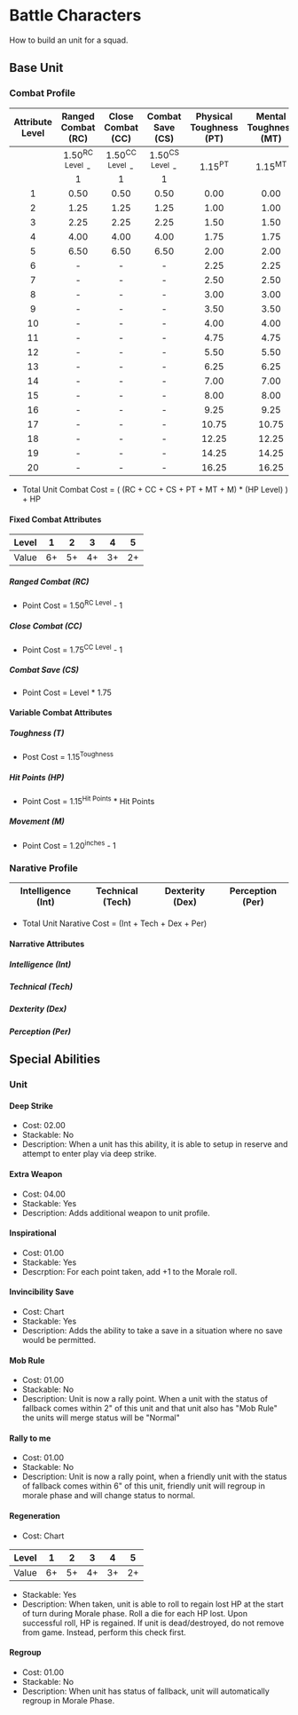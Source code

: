 # Battle Characters
How to build an unit for a squad.

## Base Unit
### Combat Profile
|Attribute Level| Ranged Combat (RC) | Close Combat (CC) | Combat Save (CS) | Physical Toughness (PT) | Mental Toughness (MT) |Hit Points (HP) | Movement (M) |
|:-:            |:-:                 |:-:                |:-:               |:-:                      |:-:|:-:              |:-:           |
|   | 1.50<sup>RC Level</sup> - 1 | 1.50<sup>CC Level</sup> - 1 | 1.50<sup>CS Level</sup> - 1 | 1.15<sup>PT</sup> | 1.15<sup>MT</sup> |1.25<sup>HP</sup> | 0.25 * inches |
|1  | 0.50 | 0.50  | 0.50 | 0.00  |0.00 | 0.00  | 0.25  |
|2  | 1.25 | 1.25  | 1.25 | 1.00  |1.00 | 1.50  | 0.50  |
|3  | 2.25 | 2.25  | 2.25 | 1.50  |1.50 | 2.00  | 0.75  |
|4  | 4.00 | 4.00  | 4.00 | 1.75  |1.75 | 2.50  | 1.00  |
|5  | 6.50 | 6.50  | 6.50 | 2.00  |2.00 | 3.00  | 1.25  |
|6  |-     |-      |-     | 2.25  |2.25 | 3.75  | 1.50  |
|7  |-     |-      |-     | 2.50  |2.50 | 4.75  | 1.75  |
|8  |-     |-      |-     | 3.00  |3.00 | 6.00  | 2.00  |
|9  |-     |-      |-     | 3.50  |3.50 | 7.50  | 2.25  |
|10 |-     |-      |-     | 4.00  |4.00 | 9.50  | 2.50  |
|11 |-     |-      |-     | 4.75  |4.75 | 11.75 | 2.75  |
|12 |-     |-      |-     | 5.50  |5.50 | 14.50 | 3.00  |
|13 |-     |-      |-     | 6.25  |6.25 | 18.00 | 3.25  |
|14 |-     |-      |-     | 7.00  |7.00 | 22.75 | 3.50  |
|15 |-     |-      |-     | 8.00  |8.00 | 28.50 | 3.75  |
|16 |-     |-      |-     | 9.25  |9.25 | 35.50 | 4.00  |
|17 |-     |-      |-     | 10.75 |10.75| 44.50 | 4.25  |
|18 |-     |-      |-     | 12.25 |12.25| 55.50 | 4.50  |
|19 |-     |-      |-     | 14.25 |14.25| 70.00 | 4.75  |
|20 |-     |-      |-     | 16.25 |16.25| 85.00 | 5.00  |

* Total Unit Combat Cost = ( (RC + CC + CS + PT + MT + M) * (HP Level) ) + HP

#### Fixed Combat Attributes
|Level | 1  | 2  | 3  | 4  | 5  |
|:-:   |:-: |:-: |:-: |:-: |:-: |
|Value | 6+ | 5+ | 4+ | 3+ | 2+ |

##### Ranged Combat (RC)
* Point Cost = 1.50<sup>RC Level</sup> - 1

##### Close Combat (CC)
* Point Cost = 1.75<sup>CC Level</sup> - 1

##### Combat Save (CS)
* Point Cost = Level * 1.75

#### Variable Combat Attributes
##### Toughness (T)
* Post Cost = 1.15<sup>Toughness</sup>

##### Hit Points (HP)
* Point Cost = 1.15<sup>Hit Points</sup> * Hit Points

##### Movement (M)
* Point Cost = 1.20<sup>inches</sup> - 1

### Narative Profile
| Intelligence (Int) | Technical (Tech) | Dexterity (Dex) | Perception (Per) |
|:-:                 |:-:               |:-:              |:-:               |
* Total Unit Narative Cost = (Int + Tech + Dex + Per)

#### Narrative Attributes
##### Intelligence (Int)

##### Technical (Tech)

##### Dexterity (Dex)

##### Perception (Per)

## Special Abilities
### Unit
#### Deep Strike
* Cost: 02.00
* Stackable: No
* Description: When a unit has this ability, it is able to setup in reserve and attempt to enter play via deep strike.

#### Extra Weapon
* Cost: 04.00
* Stackable: Yes
* Description: Adds additional weapon to unit profile.

#### Inspirational
* Cost: 01.00
* Stackable: Yes
* Descrption: For each point taken, add +1 to the Morale roll.

#### Invincibility Save
* Cost: Chart
* Stackable: Yes
* Description: Adds the ability to take a save in a situation where no save would be permitted.

#### Mob Rule
* Cost: 01.00
* Stackable: No
* Description: Unit is now a rally point. When a unit with the status of fallback comes within 2" of this unit and that unit also has "Mob Rule" the units will merge status will be "Normal"

#### Rally to me
* Cost: 01.00
* Stackable: No
* Description: Unit is now a rally point, when a friendly unit with the status of fallback comes within 6" of this unit, friendly unit will regroup in morale phase and will change status to normal. 

#### Regeneration
* Cost: Chart

|Level  | 1   | 2   | 3   | 4   | 5   |
|:-:    |:-:  |:-:  |:-:  |:-:  |:-:  |
|Value  | 6+  | 5+  | 4+  | 3+  | 2+  |

* Stackable: Yes
* Description: When taken, unit is able to roll to regain lost HP at the start of turn during Morale phase. Roll a die for each HP lost. Upon successful roll, HP is regained. If unit is dead/destroyed, do not remove from game. Instead, perform this check first. 

#### Regroup
* Cost: 01.00
* Stackable: No
* Description: When unit has status of fallback, unit will automatically regroup in Morale Phase.
